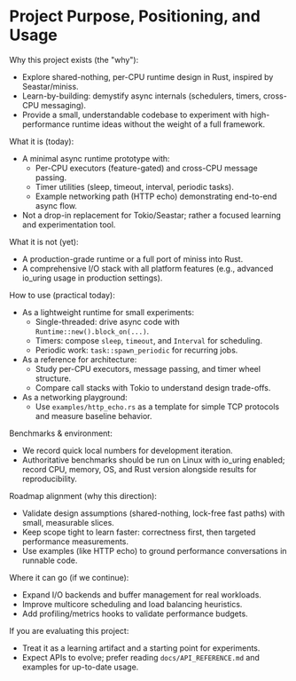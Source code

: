 # Project Purpose, Positioning, and Usage

Why this project exists (the "why"):
- Explore shared-nothing, per-CPU runtime design in Rust, inspired by Seastar/miniss.
- Learn-by-building: demystify async internals (schedulers, timers, cross-CPU messaging).
- Provide a small, understandable codebase to experiment with high-performance runtime ideas without the weight of a full framework.

What it is (today):
- A minimal async runtime prototype with:
  - Per-CPU executors (feature-gated) and cross-CPU message passing.
  - Timer utilities (sleep, timeout, interval, periodic tasks).
  - Example networking path (HTTP echo) demonstrating end-to-end async flow.
- Not a drop-in replacement for Tokio/Seastar; rather a focused learning and experimentation tool.

What it is not (yet):
- A production-grade runtime or a full port of miniss into Rust.
- A comprehensive I/O stack with all platform features (e.g., advanced io_uring usage in production settings).

How to use (practical today):
- As a lightweight runtime for small experiments:
  - Single-threaded: drive async code with `Runtime::new().block_on(...)`.
  - Timers: compose `sleep`, `timeout`, and `Interval` for scheduling.
  - Periodic work: `task::spawn_periodic` for recurring jobs.
- As a reference for architecture:
  - Study per-CPU executors, message passing, and timer wheel structure.
  - Compare call stacks with Tokio to understand design trade-offs.
- As a networking playground:
  - Use `examples/http_echo.rs` as a template for simple TCP protocols and measure baseline behavior.

Benchmarks & environment:
- We record quick local numbers for development iteration.
- Authoritative benchmarks should be run on Linux with io_uring enabled; record CPU, memory, OS, and Rust version alongside results for reproducibility.

Roadmap alignment (why this direction):
- Validate design assumptions (shared-nothing, lock-free fast paths) with small, measurable slices.
- Keep scope tight to learn faster: correctness first, then targeted performance measurements.
- Use examples (like HTTP echo) to ground performance conversations in runnable code.

Where it can go (if we continue):
- Expand I/O backends and buffer management for real workloads.
- Improve multicore scheduling and load balancing heuristics.
- Add profiling/metrics hooks to validate performance budgets.

If you are evaluating this project:
- Treat it as a learning artifact and a starting point for experiments.
- Expect APIs to evolve; prefer reading `docs/API_REFERENCE.md` and examples for up-to-date usage.


